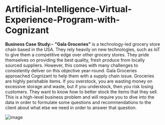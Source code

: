 # Artificial-Intelligence-Virtual-Experience-Program-with-Cognizant

**Business Case Study:-** **"Gala Groceries"** is a technology-led grocery store chain based in the USA. They rely heavily on new technologies, such as IoT to give them a competitive edge over other grocery stores. They pride themselves on providing the best quality, fresh produce from locally sourced suppliers. However, this comes with many challenges to consistently deliver on this objective year-round. Gala Groceries approached Cognizant to help them with a supply chain issue. Groceries are highly perishable items. If you overstock, you are wasting money on excessive storage and waste, but if you understock, then you risk losing customers. They want to know how to better stock the items that they sell. This is a high-level business problem and will require you to dive into the data in order to formulate some questions and recommendations to the client about what else we need in order to answer that question.

![image](https://user-images.githubusercontent.com/93079874/184532285-57557622-187f-4ff0-a5d3-af319ec640b4.png)
